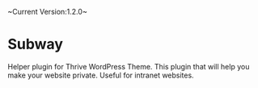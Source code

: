 ~Current Version:1.2.0~

# Subway

Helper plugin for Thrive WordPress Theme. This plugin that will help you make
your website private. Useful for intranet websites.
